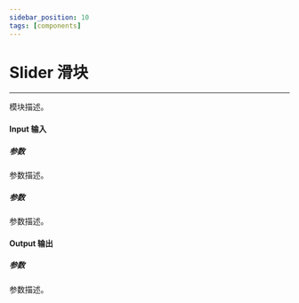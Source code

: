 ```yaml
---
sidebar_position: 10
tags: [components]
---
```


# Slider 滑块

---

模块描述。

#### Input 输入

##### 参数

参数描述。

##### 参数

参数描述。

#### Output 输出

##### 参数

参数描述。
